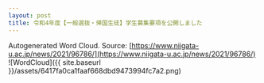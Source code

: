 ```yaml
---
layout: post
title: 令和4年度【一般選抜・帰国生徒】学生募集要項を公開しました
---
```

Autogenerated Word Cloud.
Source\: [https://www.niigata-u.ac.jp/news/2021/96786/](https://www.niigata-u.ac.jp/news/2021/96786/)
![WordCloud]({{ site.baseurl }}/assets/6417fa0ca1faaf668dbd9473994fc7a2.png)